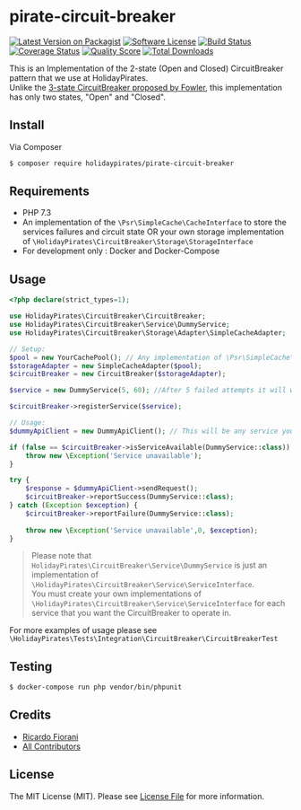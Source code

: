 # pirate-circuit-breaker

[![Latest Version on Packagist][ico-version]][link-packagist]
[![Software License][ico-license]](LICENSE.md)
[![Build Status][ico-travis]][link-travis]
[![Coverage Status][ico-scrutinizer]][link-scrutinizer]
[![Quality Score][ico-code-quality]][link-code-quality]
[![Total Downloads][ico-downloads]][link-downloads]

This is an Implementation of the 2-state (Open and Closed) CircuitBreaker pattern that we use at HolidayPirates.  
Unlike the [3-state CircuitBreaker proposed by Fowler](https://martinfowler.com/bliki/CircuitBreaker.html), this implementation has only two states, "Open" and "Closed".  

## Install

Via Composer

```bash
$ composer require holidaypirates/pirate-circuit-breaker
```

## Requirements
- PHP 7.3
- An implementation of the `\Psr\SimpleCache\CacheInterface` to store the services failures and circuit state OR your own storage implementation of `\HolidayPirates\CircuitBreaker\Storage\StorageInterface`
- For development only : Docker and Docker-Compose
## Usage

```php
<?php declare(strict_types=1);

use HolidayPirates\CircuitBreaker\CircuitBreaker;
use HolidayPirates\CircuitBreaker\Service\DummyService;
use HolidayPirates\CircuitBreaker\Storage\Adapter\SimpleCacheAdapter;

// Setup:
$pool = new YourCachePool(); // Any implementation of \Psr\SimpleCache\CacheInterface
$storageAdapter = new SimpleCacheAdapter($pool);
$circuitBreaker = new CircuitBreaker($storageAdapter);

$service = new DummyService(5, 60); //After 5 failed attempts it will wait 60 seconds before allowing more requests.

$circuitBreaker->registerService($service);

// Usage:
$dummyApiClient = new DummyApiClient(); // This will be any service you want to protect with the CB

if (false == $circuitBreaker->isServiceAvailable(DummyService::class)) {
    throw new \Exception('Service unavailable');
}

try {
    $response = $dummyApiClient->sendRequest();
    $circuitBreaker->reportSuccess(DummyService::class);
} catch (Exception $exception) {
    $circuitBreaker->reportFailure(DummyService::class);
       
    throw new \Exception('Service unavailable',0, $exception);
}

```
> Please note that `HolidayPirates\CircuitBreaker\Service\DummyService` is just an implementation of `\HolidayPirates\CircuitBreaker\Service\ServiceInterface`.  
> You must create your own implementations of `\HolidayPirates\CircuitBreaker\Service\ServiceInterface` for each service that you want the CircuitBreaker to operate in.  

For more examples of usage please see `\HolidayPirates\Tests\Integration\CircuitBreaker\CircuitBreakerTest`
## Testing

```bash
$ docker-compose run php vendor/bin/phpunit
```

## Credits

- [Ricardo Fiorani][link-author]
- [All Contributors][link-contributors]

## License

The MIT License (MIT). Please see [License File](LICENSE.md) for more information.

[ico-version]: https://img.shields.io/packagist/v/holidaypirates/pirate-circuit-breaker.svg?style=flat-square
[ico-license]: https://img.shields.io/badge/license-MIT-brightgreen.svg?style=flat-square
[ico-travis]: https://img.shields.io/travis/holidaypirates/pirate-circuit-breaker/master.svg?style=flat-square
[ico-scrutinizer]: https://img.shields.io/scrutinizer/coverage/g/holidaypirates/pirate-circuit-breaker.svg?style=flat-square
[ico-code-quality]: https://img.shields.io/scrutinizer/g/holidaypirates/pirate-circuit-breaker.svg?style=flat-square
[ico-downloads]: https://img.shields.io/packagist/dt/holidaypirates/pirate-circuit-breaker.svg?style=flat-square

[link-packagist]: https://packagist.org/packages/holidaypirates/pirate-circuit-breaker
[link-travis]: https://travis-ci.org/holidaypirates/pirate-circuit-breaker
[link-scrutinizer]: https://scrutinizer-ci.com/g/holidaypirates/pirate-circuit-breaker/code-structure
[link-code-quality]: https://scrutinizer-ci.com/g/holidaypirates/pirate-circuit-breaker
[link-downloads]: https://packagist.org/packages/holidaypirates/pirate-circuit-breaker
[link-author]: https://github.com/ricardofiorani
[link-contributors]: ../../contributors
